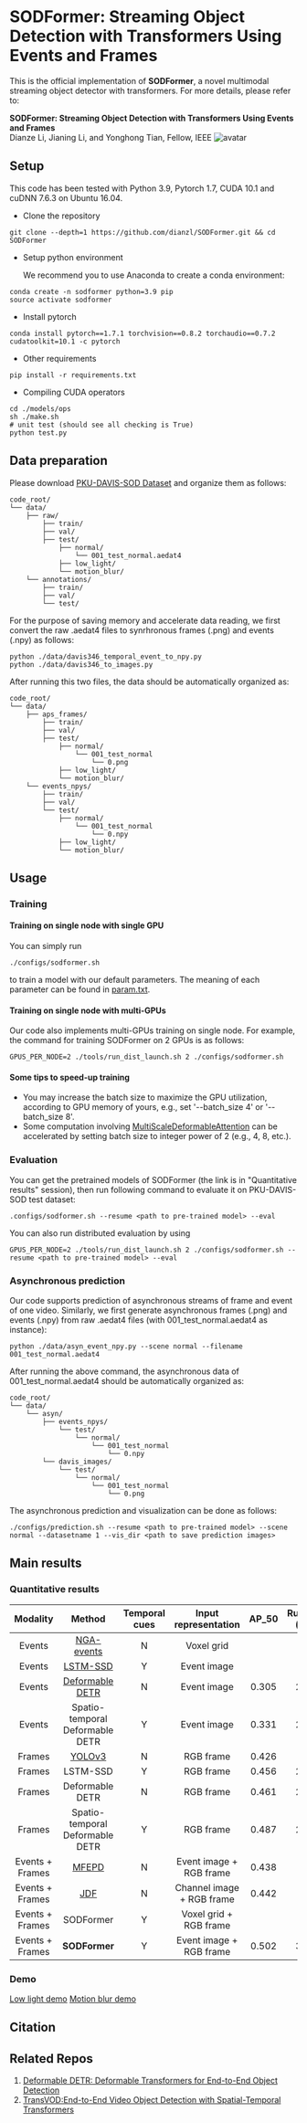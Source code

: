 # SODFormer: Streaming Object Detection with Transformers Using Events and Frames
This is the official implementation of **SODFormer**, a novel multimodal streaming object detector with transformers. For more details, please refer to:

**SODFormer: Streaming Object Detection with Transformers Using Events and Frames**  
Dianze Li, Jianing Li, and Yonghong Tian, Fellow, IEEE
![avatar](./imgs/overview.png)

## Setup
This code has been tested with Python 3.9, Pytorch 1.7, CUDA 10.1 and cuDNN 7.6.3 on Ubuntu 16.04.
* Clone the repository  
```
git clone --depth=1 https://github.com/dianzl/SODFormer.git && cd SODFormer
```
* Setup python environment

  We recommend you to use Anaconda to create a conda environment:
```
conda create -n sodformer python=3.9 pip
source activate sodformer
```
* Install pytorch
```
conda install pytorch==1.7.1 torchvision==0.8.2 torchaudio==0.7.2 cudatoolkit=10.1 -c pytorch
```
* Other requirements
```
pip install -r requirements.txt
```
* Compiling CUDA operators
```
cd ./models/ops
sh ./make.sh
# unit test (should see all checking is True)
python test.py
```
## Data preparation
Please download [PKU-DAVIS-SOD Dataset](https://git.openi.org.cn/LiDianze/PKU-DAVIS-SOD) and organize them as follows:
```
code_root/
└── data/
    ├── raw/
        ├── train/
        ├── val/
        ├── test/
            ├── normal/
                └── 001_test_normal.aedat4
            ├── low_light/
            └── motion_blur/
    └── annotations/
        ├── train/
        ├── val/
        └── test/
```
For the purpose of saving memory and accelerate data reading, we first convert the raw .aedat4 files to synrhronous frames (.png) and events (.npy) as follows:
```
python ./data/davis346_temporal_event_to_npy.py
python ./data/davis346_to_images.py
```
After running this two files, the data should be automatically organized as:
```
code_root/
└── data/
    ├── aps_frames/
        ├── train/
        ├── val/
        ├── test/
            ├── normal/
                └── 001_test_normal
                    └── 0.png
            ├── low_light/
            └── motion_blur/
    └── events_npys/
        ├── train/
        ├── val/
        └── test/
            ├── normal/
                └── 001_test_normal
                    └── 0.npy
            ├── low_light/
            └── motion_blur/
```
## Usage
### Training
#### Training on single node with single GPU
You can simply run 
```
./configs/sodformer.sh
```
to train a model with our default parameters. The meaning of each parameter can be found in [param.txt](./configs/param.txt).
#### Training on single node with multi-GPUs
Our code also implements multi-GPUs training on single node. For example, the command for training SODFormer on 2 GPUs is as follows:
```
GPUS_PER_NODE=2 ./tools/run_dist_launch.sh 2 ./configs/sodformer.sh
```
#### Some tips to speed-up training
* You may increase the batch size to maximize the GPU utilization, according to GPU memory of yours, e.g., set '--batch_size 4' or '--batch_size 8'.
* Some computation involving [MultiScaleDeformableAttention](https://arxiv.org/abs/2010.04159) can be accelerated by setting batch size to integer power of 2 (e.g., 4, 8, etc.).
### Evaluation
You can get the pretrained models of SODFormer (the link is in "Quantitative results" session), then run following command to evaluate it on PKU-DAVIS-SOD test dataset:
```
.configs/sodformer.sh --resume <path to pre-trained model> --eval
```
You can also run distributed evaluation by using
```
GPUS_PER_NODE=2 ./tools/run_dist_launch.sh 2 ./configs/sodformer.sh --resume <path to pre-trained model> --eval
```
### Asynchronous prediction
Our code supports prediction of asynchronous streams of frame and event of one video. Similarly, we first generate asynchronous frames (.png) and events (.npy) from raw .aedat4 files (with 001_test_normal.aedat4 as instance):
```
python ./data/asyn_event_npy.py --scene normal --filename 001_test_normal.aedat4
```
After running the above command, the asynchronous data of 001_test_normal.aedat4 should be automatically organized as:
```
code_root/
└── data/
    └── asyn/
        ├── events_npys/
            └── test/
                └── normal/
                    └── 001_test_normal
                        └── 0.npy
        └── davis_images/
            └── test/
                └── normal/
                    └── 001_test_normal
                        └── 0.png
```
The asynchronous prediction and visualization can be done as follows:
```
./configs/prediction.sh --resume <path to pre-trained model> --scene normal --datasetname 1 --vis_dir <path to save prediction images>
```
## Main results
### Quantitative results

| Modality | Method | Temporal cues | Input representation | AP$\_{50}$ | Runtime (ms) | URL |
|:--------:|:------:|:-------------:|:--------------------:|:-----------:|:------------:|:---:|
| Events | [NGA-events](https://link.springer.com/chapter/10.1007/978-3-030-58517-4_6) | N | Voxel grid |  |  | - |
| Events | [LSTM-SSD](https://openaccess.thecvf.com/content_cvpr_2018/html/Liu_Mobile_Video_Object_CVPR_2018_paper.html) | Y | Event image | | | - |
| Events | [Deformable DETR](https://arxiv.org/abs/2010.04159) | N | Event image | 0.305 | 21.6 | entss |
| Events | Spatio-temporal Deformable DETR | Y | Event image | 0.331 | 25.0 | etss |
| Frames | [YOLOv3](https://arxiv.org/abs/1804.02767) | N | RGB frame | 0.426 | 7.9 | - |
| Frames | LSTM-SSD | Y | RGB frame | 0.456 | 22.4 | - |
| Frames | Deformable DETR | N | RGB frame | 0.461 | 21.5 | fntss |
| Frames | Spatio-temporal Deformable DETR | Y | RGB frame | 0.487 | 24.9 | ftss |
| Events + Frames | [MFEPD](https://ieeexplore.ieee.org/abstract/document/8793924/) | N | Event image + RGB frame | 0.438 | 8.2 | - |
| Events + Frames | [JDF](https://ieeexplore.ieee.org/abstract/document/8784777) | N | Channel image + RGB frame | 0.442 | 8.3 | - |
| Events + Frames | SODFormer | Y | Voxel grid + RGB frame | | | - |
| Events + Frames | **SODFormer** | Y | Event image + RGB frame | 0.502 | 39.7 | fusion |

### Demo
[Low light demo](https://github.com/dianzl/SODFormer/blob/master/imgs/motion_blur_demo.gif)
[Motion blur demo](https://github.com/dianzl/SODFormer/blob/master/imgs/low_light_demo.gif)

## Citation

## Related Repos
1. [Deformable DETR: Deformable Transformers for End-to-End Object Detection](https://github.com/fundamentalvision/Deformable-DETR)
2. [TransVOD:End-to-End Video Object Detection with Spatial-Temporal Transformers](https://github.com/SJTU-LuHe/TransVOD)
